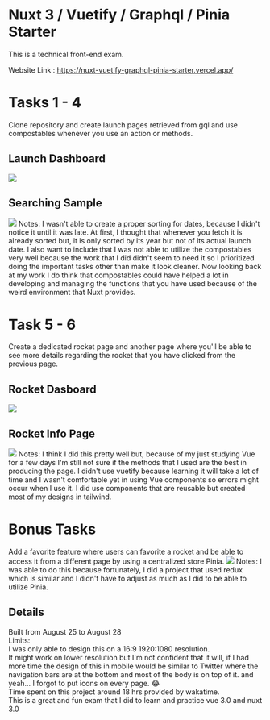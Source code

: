 # Nuxt 3 / Vuetify / Graphql / Pinia Starter

This is a technical front-end exam. <br/>

Website Link : https://nuxt-vuetify-graphql-pinia-starter.vercel.app/

# Tasks 1 - 4
Clone repository and create launch pages retrieved from gql and use compostables whenever you use an action or methods.
## Launch Dashboard
<img src="https://i.imgur.com/8Ex7Nh2.png" />

## Searching Sample

<img src="https://i.imgur.com/PYfriKH.png" />
Notes: I wasn't able to create a proper sorting for dates, because I didn't notice it until it was late. At first, I thought that whenever you fetch it is already sorted but, it is only sorted by its year but not of its actual launch date. I also want to include that I was not able to utilize the compostables very well because the work that I did didn't seem to need it so I prioritized doing the important tasks other than make it look cleaner. Now looking back at my work I do think that compostables could have helped a lot in developing and managing the functions that you have used because of the weird environment that Nuxt provides.

# Task 5 - 6
Create a dedicated rocket page and another page where you'll be able to see more details regarding the rocket that you have clicked from the previous page.
## Rocket Dasboard
<img src="https://i.imgur.com/3s91jUf.png"/>

## Rocket Info Page
<img src="https://i.imgur.com/urAyFeV.png" />
Notes: I think I did this pretty well but, because of my just studying Vue for a few days I'm still not sure if the methods that I used are the best in producing the page. I didn't use vuetify because learning it will take a lot of time and I wasn't comfortable yet in using Vue components so errors might occur when I use it. I did use components that are reusable but created most of my designs in tailwind.

# Bonus Tasks 
Add a favorite feature where users can favorite a rocket and be able to access it from a different page by using a centralized store Pinia.
<img src="https://i.imgur.com/9UyVLLZ.png" />
Notes: I was able to do this because fortunately, I did a project that used redux which is similar and I didn't have to adjust as much as I did to be able to utilize Pinia.

## Details

Built from August 25 to August 28 <br/>
Limits:<br/>
I was only able to design this on a 16:9 1920:1080 resolution.<br/>
It might work on lower resolution but I'm not confident that it will, if I had more time the design of this in mobile would be similar to Twitter where the navigation bars are at the bottom and most of the body is on top of it. and yeah... I forgot to put icons on every page. 😂 <br/>
Time spent on this project around 18 hrs provided by wakatime. <br/>
This is a great and fun exam that I did to learn and practice vue 3.0 and nuxt 3.0 <br/>
